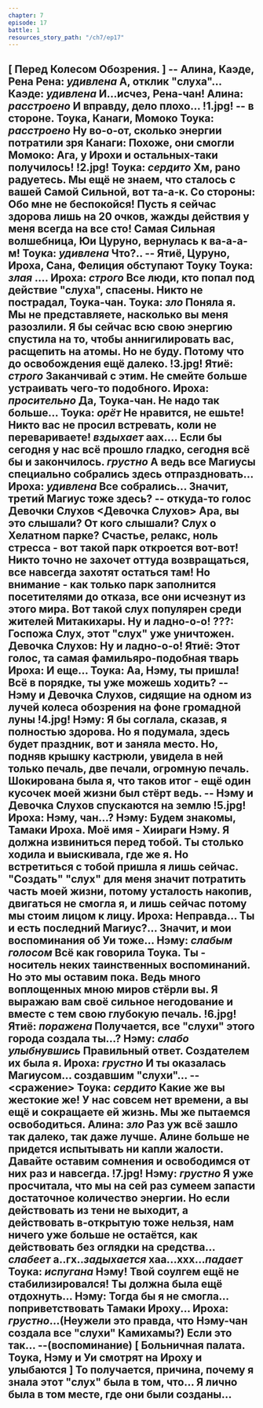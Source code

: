 ```yaml
---
chapter: 7
episode: 17
battle: 1
resources_story_path: "/ch7/ep17"
---
```

[ Перед Колесом Обозрения. ]
-- Алина, Каэде, Рена
Рена: *удивлена* А, отклик "слуха"...
Каэде: *удивлена* И...исчез, Рена-чан!
Алина: *расстроено* И вправду, дело плохо...
!1.jpg!
-- в стороне. Тоука, Канаги, Момоко
Тоука: *расстроено* Ну во-о-от, сколько энергии потратили зря
Канаги: Похоже, они смогли
Момоко: Ага, у Ирохи и остальных-таки получилось!
!2.jpg!
Тоука: *сердито* Хм, рано радуетесь. Мы ещё не знаем, что сталось с вашей Самой Сильной, вот та-а-к.
Со стороны: Обо мне не беспокойся! Пусть я сейчас здорова лишь на 20 очков, жажды действия у меня всегда на все сто! Самая Сильная волшебница, Юи Цуруно, вернулась к ва-а-а-м!
Тоука: *удивлена* Что?..
-- Ятиё, Цуруно, Ироха, Сана, Фелиция обступают Тоуку
Тоука: *злая* ....
Ироха: *строго* Все люди, кто попал под действие "слуха", спасены. Никто не пострадал, Тоука-чан.
Тоука: *зло* Поняла я. Мы не представляете, насколько вы меня разозлили. Я бы сейчас всю свою энергию спустила на то, чтобы аннигилировать вас, расщепить на атомы. Но не буду. Потому что до освобождения ещё далеко.
!3.jpg!
Ятиё: *строго* Заканчивай с этим. Не смейте больше устраивать чего-то подобного.
Ироха: *просительно* Да, Тоука-чан. Не надо так больше...
Тоука: *орёт* Не нравится, не ешьте! Никто вас не просил встревать, коли не перевариваете! *вздыхает* аах.... Если бы сегодня у нас всё прошло гладко, сегодня всё бы и закончилось. *грустно* А ведь все Магиусы специально собрались здесь отпраздновать...
Ироха: *удивлена* Все собрались... Значит, третий Магиус тоже здесь?
-- откуда-то голос Девочки Слухов
<Девочка Слухов>
Ара, вы это слышали? От кого слышали? Слух о Хелатном парке? Счастье, релакс, ноль стресса - вот такой парк откроется вот-вот! Никто точно не захочет оттуда возвращаться, все навсегда захотят остаться там! Но внимание - как только парк заполнится посетителями до отказа, все они исчезнут из этого мира. Вот такой слух популярен среди жителей Митакихары. Ну и ладно-о-о!
???: Госпожа Слух, этот "слух" уже уничтожен.
Девочка Слухов: Ну и ладно-о-о!
Ятиё: Этот голос, та самая фамильяро-подобная тварь
Ироха: И еще...
Тоука: Аа, Нэму, ты пришла! Всё в порядке, ты уже можешь ходить?
-- Нэму и Девочка Слухов, сидящие на одном из лучей колеса обозрения на фоне громадной луны
!4.jpg!
Нэму: Я бы соглала, сказав, я полностью здорова. Но я подумала, здесь будет праздник, вот и заняла место. Но, подняв крышку кастрюли, увидела в ней только печаль, две печали, огромную печаль. Шокирована была я, что таков итог - ещё один кусочек моей жизни был стёрт ведь.
-- Нэму и Девочка Слухов спускаются на землю
!5.jpg!
Ироха: Нэму, чан...?
Нэму: Будем знакомы, Тамаки Ироха. Моё имя - Хиираги Нэму. Я должна извиниться перед тобой. Ты столько ходила и выискивала, где же я. Но встретиться с тобой пришла я лишь сейчас. "Создать" "слух" для меня значит потратить часть моей жизни, потому усталость накопив, двигаться не смогла я, и лишь сейчас потому мы стоим лицом к лицу.
Ироха: Неправда... Ты и есть последний Магиус?... Значит, и мои воспоминания об Уи тоже...
Нэму: *слабым голосом* Всё как говорила Тоука. Ты - носитель неких таинственных воспоминаний. Но это мы оставим пока. Ведь много воплощенных мною миров стёрли вы. Я выражаю вам своё сильное негодование и вместе с тем свою глубокую печаль.
!6.jpg!
Ятиё: *поражена* Получается, все "слухи" этого города создала ты...?
Нэму: *слабо улыбнувшись* Правильный ответ. Создателем их была я.
Ироха: *грустно* И ты оказалась Магиусом... создавшим "слухи"...
--<сражение>
Тоука: *сердито* Какие же вы жестокие же! У нас совсем нет времени, а вы ещё и сокращаете ей жизнь. Мы же пытаемся освободиться.
Алина: *зло* Раз уж всё зашло так далеко, так даже лучше. Алине больше не придется испытывать ни капли жалости. Давайте оставим сомнения и освободимся от них раз и навсегда.
!7.jpg!
Нэму: *грустно* Я уже просчитала, что мы на сей раз сумеем запасти достаточное количество энергии. Но если действовать из тени не выходит, а действовать в-открытую тоже нельзя, нам ничего уже больше не остаётся, как действовать без оглядки на средства... *слабеет* а..гх..*задыхается* хаа...ххх...*падает*
Тоука: *испугана* Нэму! Твой соулгем ещё не стабилизировался! Ты должна была ещё отдохнуть...
Нэму: Тогда бы я не смогла... поприветствовать Тамаки Ироху...
Ироха: *грустно*...(Неужели это правда, что Нэму-чан создала все "слухи" Камихамы?)
Если это так...
--(воспоминание)
[ Больничная палата. Тоука, Нэму и Уи смотрят на Ироху и улыбаются ]
То получается, причина, почему я знала этот "слух" была в том, что...
Я лично была в том месте, где они были созданы...
--
